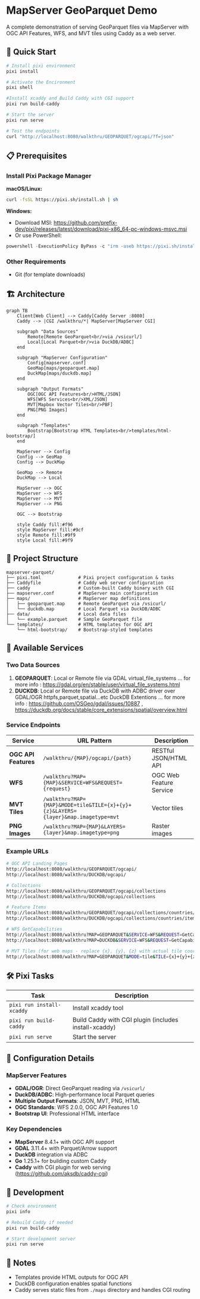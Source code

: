 # MapServer GeoParquet Demo

A complete demonstration of serving GeoParquet files via MapServer with OGC API Features, WFS, and MVT tiles using Caddy as a web server.

## 🚀 Quick Start

```bash
# Install pixi environment
pixi install 

# Activate the Encironment 
pixi shell

#Install xcaddy and Build Caddy with CGI support
pixi run build-caddy

# Start the server
pixi run serve

# Test the endpoints
curl "http://localhost:8080/walkthru/GEOPARQUET/ogcapi/?f=json"
```

## 📋 Prerequisites

### Install Pixi Package Manager

**macOS/Linux:**
```bash
curl -fsSL https://pixi.sh/install.sh | sh
```

**Windows:**
- Download MSI: https://github.com/prefix-dev/pixi/releases/latest/download/pixi-x86_64-pc-windows-msvc.msi
- Or use PowerShell:
```powershell
powershell -ExecutionPolicy ByPass -c "irm -useb https://pixi.sh/install.ps1 | iex"
```

### Other Requirements
- Git (for template downloads)

## 🏗️ Architecture

```mermaid
graph TB
    Client[Web Client] --> Caddy[Caddy Server :8080]
    Caddy --> |CGI /walkthru/*| MapServer[MapServer CGI]

    subgraph "Data Sources"
        Remote[Remote GeoParquet<br/>via /vsicurl/]
        Local[Local Parquet<br/>via DuckDB/ADBC]
    end

    subgraph "MapServer Configuration"
        Config[mapserver.conf]
        GeoMap[maps/geoparquet.map]
        DuckMap[maps/duckdb.map]
    end

    subgraph "Output Formats"
        OGC[OGC API Features<br/>HTML/JSON]
        WFS[WFS Services<br/>XML/JSON]
        MVT[Mapbox Vector Tiles<br/>PBF]
        PNG[PNG Images]
    end

    subgraph "Templates"
        Bootstrap[Bootstrap HTML Templates<br/>templates/html-bootstrap/]
    end

    MapServer --> Config
    Config --> GeoMap
    Config --> DuckMap

    GeoMap --> Remote
    DuckMap --> Local

    MapServer --> OGC
    MapServer --> WFS
    MapServer --> MVT
    MapServer --> PNG

    OGC --> Bootstrap

    style Caddy fill:#f96
    style MapServer fill:#9cf
    style Remote fill:#9f9
    style Local fill:#9f9
```

## 📁 Project Structure

```
mapserver-parquet/
├── pixi.toml              # Pixi project configuration & tasks
├── Caddyfile              # Caddy web server configuration
├── caddy                  # Custom-built Caddy binary with CGI
├── mapserver.conf         # MapServer main configuration
├── maps/                  # MapServer map definitions
│   ├── geoparquet.map     # Remote GeoParquet via /vsicurl/
│   └── duckdb.map         # Local Parquet via DuckDB/ADBC
├── data/                  # Local data files
│   └── example.parquet    # Sample GeoParquet file
└── templates/             # HTML templates for OGC API
    └── html-bootstrap/    # Bootstrap-styled templates
```

## 🎯 Available Services

### Two Data Sources

1. **GEOPARQUET**: Local or Remote file via GDAL virtual_file_systems ... for more info : https://gdal.org/en/stable/user/virtual_file_systems.html
2. **DUCKDB**: Local or Remote file via DuckDB with ADBC driver over GDAL/OGR httpfs,parquet,spatial...etc DuckDB Extentions ... for more info : https://github.com/OSGeo/gdal/issues/10887 , https://duckdb.org/docs/stable/core_extensions/spatial/overview.html


### Service Endpoints

| Service | URL Pattern | Description |
|---------|-------------|-------------|
| **OGC API Features** | `/walkthru/{MAP}/ogcapi/{path}` | RESTful JSON/HTML API |
| **WFS** | `/walkthru?MAP={MAP}&SERVICE=WFS&REQUEST={request}` | OGC Web Feature Service |
| **MVT Tiles** | `/walkthru?MAP={MAP}&MODE=tile&TILE={x}+{y}+{z}&LAYERS={layer}&map.imagetype=mvt` | Vector tiles |
| **PNG Images** | `/walkthru?MAP={MAP}&LAYERS={layer}&map.imagetype=png` | Raster images |

### Example URLs

```bash
# OGC API Landing Pages
http://localhost:8080/walkthru/GEOPARQUET/ogcapi/
http://localhost:8080/walkthru/DUCKDB/ogcapi/

# Collections
http://localhost:8080/walkthru/GEOPARQUET/ogcapi/collections
http://localhost:8080/walkthru/DUCKDB/ogcapi/collections

# Feature Items
http://localhost:8080/walkthru/GEOPARQUET/ogcapi/collections/countries/items
http://localhost:8080/walkthru/DUCKDB/ogcapi/collections/countries/items

# WFS GetCapabilities
http://localhost:8080/walkthru?MAP=GEOPARQUET&SERVICE=WFS&REQUEST=GetCapabilities&VERSION=2.0.0
http://localhost:8080/walkthru?MAP=DUCKDB&SERVICE=WFS&REQUEST=GetCapabilities&VERSION=2.0.0

# MVT Tiles (for web maps - replace {x}, {y}, {z} with actual tile coordinates)
http://localhost:8080/walkthru?MAP=GEOPARQUET&MODE=tile&TILE={x}+{y}+{z}&LAYERS=countries&map.imagetype=mvt
```

## 🛠️ Pixi Tasks

| Task | Description |
|------|-------------|
| `pixi run install-xcaddy` | Install xcaddy tool |
| `pixi run build-caddy` | Build Caddy with CGI plugin (includes install-xcaddy) |
| `pixi run serve` | Start the server |

## 🔧 Configuration Details

### MapServer Features

- **GDAL/OGR**: Direct GeoParquet reading via `/vsicurl/`
- **DuckDB/ADBC**: High-performance local Parquet queries
- **Multiple Output Formats**: JSON, MVT, PNG, HTML
- **OGC Standards**: WFS 2.0.0, OGC API Features 1.0
- **Bootstrap UI**: Professional HTML interface

### Key Dependencies

- **MapServer** 8.4.1+ with OGC API support
- **GDAL** 3.11.4+ with Parquet/Arrow support
- **DuckDB** integration via ADBC
- **Go** 1.25.1+ for building custom Caddy
- **Caddy** with CGI plugin for web serving (https://github.com/aksdb/caddy-cgi)

## 🚦 Development

```bash
# Check environment
pixi info

# Rebuild Caddy if needed
pixi run build-caddy

# Start development server
pixi run serve
```

## 📝 Notes

- Templates provide HTML outputs for OGC API
- DuckDB configuration enables spatial functions
- Caddy serves static files from `./maps` directory and handles CGI routing